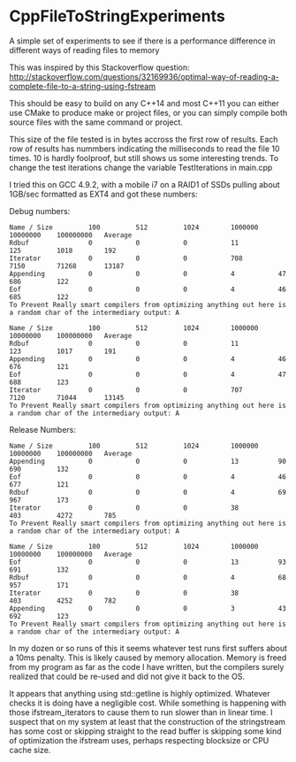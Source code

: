 # CppFileToStringExperiments
A simple set of experiments to see if there is a performance difference in different ways of reading files to memory

This was inspired by this Stackoverflow question:
http://stackoverflow.com/questions/32169936/optimal-way-of-reading-a-complete-file-to-a-string-using-fstream

This should be easy to build on any C++14 and most C++11 you can either use CMake to produce make or project files,
or you can simply compile both source files with the same command or project.

This size of the file tested is in bytes accross the first row of results. Each row of results has nummbers
indicating the milliseconds to read the file 10 times. 10 is hardly foolproof, but still shows us some
interesting trends. To change the test iterations change the variable TestIterations in main.cpp

I tried this on GCC 4.9.2, with a mobile i7 on a RAID1 of SSDs pulling about 1GB/sec formatted as EXT4 and
got these numbers:

Debug numbers:

    Name / Size         100         512         1024        1000000     10000000    100000000   Average     
    Rdbuf               0           0           0           11          125         1018        192         
    Iterator            0           0           0           708         7150        71268       13187       
    Appending           0           0           0           4           47          686         122         
    Eof                 0           0           0           4           46          685         122         
    To Prevent Really smart compilers from optimizing anything out here is a random char of the intermediary output: A

    Name / Size         100         512         1024        1000000     10000000    100000000   Average     
    Rdbuf               0           0           0           11          123         1017        191         
    Appending           0           0           0           4           46          676         121         
    Eof                 0           0           0           4           47          688         123         
    Iterator            0           0           0           707         7120        71044       13145       
    To Prevent Really smart compilers from optimizing anything out here is a random char of the intermediary output: A


Release Numbers:

    Name / Size         100         512         1024        1000000     10000000    100000000   Average     
    Appending           0           0           0           13          90          690         132         
    Eof                 0           0           0           4           46          677         121         
    Rdbuf               0           0           0           4           69          967         173         
    Iterator            0           0           0           38          403         4272        785         
    To Prevent Really smart compilers from optimizing anything out here is a random char of the intermediary output: A

    Name / Size         100         512         1024        1000000     10000000    100000000   Average     
    Eof                 0           0           0           13          93          691         132         
    Rdbuf               0           0           0           4           68          957         171         
    Iterator            0           0           0           38          403         4252        782         
    Appending           0           0           0           3           43          692         123         
    To Prevent Really smart compilers from optimizing anything out here is a random char of the intermediary output: A

In my dozen or so runs of this it seems whatever test runs first suffers about a 10ms penalty. This is likely 
caused by memory allocation. Memory is freed from my program as far as the code I have written, but the compilers
surely realized that could be re-used and did not give it back to the OS.

It appears that anything using std::getline is highly optimized. Whatever checks it is doing have a negligible 
cost. While something is happening with those ifstream_iterators to cause them to run slower than in linear time.
I suspect that on my system at least that the construction of the stringstream has some cost or skipping straight
to the read buffer is skipping some kind of optimization the ifstream uses, perhaps respecting blocksize or CPU
cache size.